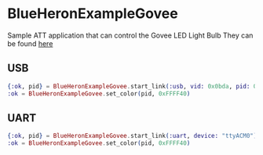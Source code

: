 # BlueHeronExampleGovee

Sample ATT application that can control
the Govee LED Light Bulb
They can be found [here](https://www.amazon.com/MINGER-Dimmable-Changing-Equivalent-Multi-Color/dp/B07CL2RMR7/)

## USB

```elixir
{:ok, pid} = BlueHeronExampleGovee.start_link(:usb, vid: 0x0bda, pid: 0xb82c)
:ok = BlueHeronExampleGovee.set_color(pid, 0xFFFF40)
```

## UART

```elixir
{:ok, pid} = BlueHeronExampleGovee.start_link(:uart, device: "ttyACM0")
:ok = BlueHeronExampleGovee.set_color(pid, 0xFFFF40)
```
